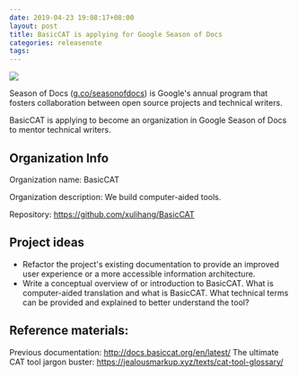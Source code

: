```yaml
---
date: 2019-04-23 19:08:17+08:00
layout: post
title: BasicCAT is applying for Google Season of Docs
categories: releasenote
tags: 
---
```


![](https://developers.google.com/season-of-docs/images/logo/SeasonofDocs_Logo_SecondaryGrey_300ppi.png)

Season of Docs ([g.co/seasonofdocs](https://g.co/seasonofdocs)) is Google's annual program that fosters collaboration between open source projects and technical writers.

BasicCAT is applying to become an organization in Google Season of Docs to mentor technical writers.


## Organization Info

Organization name: BasicCAT

Organization description: We build computer-aided tools.

Repository: <https://github.com/xulihang/BasicCAT>

## Project ideas

* Refactor the project's existing documentation to provide an improved user experience or a more accessible information architecture.
* Write a conceptual overview of or introduction to BasicCAT. What is computer-aided translation and what is BasicCAT. What technical terms can be provided and explained to better understand the tool?

## Reference materials:

Previous documentation: <http://docs.basiccat.org/en/latest/>
The ultimate CAT tool jargon buster: <https://jealousmarkup.xyz/texts/cat-tool-glossary/>






